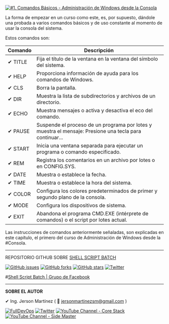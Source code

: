 [![#1. Comandos Básicos - Administración de Windows desde la Consola](https://img.youtube.com/vi/_t-p2mcE7SM/maxresdefault.jpg)](https://youtu.be/_t-p2mcE7SM "#1. Comandos Básicos - Administración de Windows desde la Consola")

La forma de empezar en un curso como este, es, por supuesto, dándole una probada a varios comandos básicos y de uso constante al momento de usar la consola del sistema. 

Estos comandos son: 

Comando | Descripción
------------ | -------------
✔ TITLE | Fija el título de la ventana en la ventana del símbolo del sistema.
✔ HELP | Proporciona información de ayuda para los comandos de Windows.
✔ CLS | Borra la pantalla.
✔ DIR | Muestra la lista de subdirectorios y archivos de un directorio.
✔ ECHO | Muestra mensajes o activa y desactiva el eco del comando.
✔ PAUSE | Suspende el proceso de un programa por lotes y muestra el mensaje: Presione una tecla para continuar...
✔ START | Inicia una ventana separada para ejecutar un programa o comando especificado.
✔ REM | Registra los comentarios en un archivo por lotes o en CONFIG.SYS.
✔ DATE | Muestra o establece la fecha.
✔ TIME | Muestra o establece la hora del sistema.
✔ COLOR | Configura los colores predeterminados de primer y segundo plano de la consola.
✔ MODE | Configura los dispositivos de sistema.
✔ EXIT | Abandona el programa CMD.EXE (intérprete de comandos) o el script por lotes actual.

Las instrucciones de comandos anteriormente señaladas, son explicadas en este capítulo, el primero del curso de Administración de Windows desde la #Consola. 

---

REPOSITORIO GITHUB SOBRE <a href="https://github.com/jersonmartinez/ShellScriptBatch" target="_blank">SHELL SCRIPT BATCH</a>

<a href="https://github.com/jersonmartinez/ShellScriptBatch/issues" target="_blank"><img alt="GitHub issues" src="https://img.shields.io/github/issues/jersonmartinez/ShellScriptBatch"></a>
<a href="https://github.com/jersonmartinez/ShellScriptBatch/network" target="_blank"><img alt="GitHub forks" src="https://img.shields.io/github/forks/jersonmartinez/ShellScriptBatch"></a>
<a href="https://github.com/jersonmartinez/ShellScriptBatch/stargazers" target="_blank"><img alt="GitHub stars" src="https://img.shields.io/github/stars/jersonmartinez/ShellScriptBatch"></a>
<a href="https://twitter.com/intent/tweet?text=Wow:&url=https%3A%2F%2Fgithub.com%2Fjersonmartinez%2FShellScriptBatch" target="_blank"><img alt="Twitter" src="https://img.shields.io/twitter/url?style=social&url=https%3A%2F%2Fgithub.com%2Fjersonmartinez%2FShellScriptBatch"></a>

#<a href="https://www.facebook.com/groups/ShellScriptBatch/" target="_blank">Shell Script Batch | Grupo de Facebook</a>

---

**SOBRE EL AUTOR**

✔ Ing. Jerson Martínez ( 💌 jersonmartinezsm@gmail.com )

<a href="https://www.fulldevops.es/?suscribirse" target="_blank"><img alt="FullDevOps" src="https://img.shields.io/twitter/url?color=9cf&label=%40FullDevOps&logo=FullDevOps&logoColor=informational&style=for-the-badge&url=https%3A%2F%2Ftwitter.com%2Fantoniomorenosm"></a>
<a href="https://twitter.com/antoniomorenosm" target="_blank"><img alt="Twitter" src="https://img.shields.io/twitter/url?color=9cf&label=%40antoniomorenosm&logo=Side%20Master&logoColor=yellow&style=for-the-badge&url=https%3A%2F%2Ftwitter.com%2Fantoniomorenosm"></a>
<a href="https://www.youtube.com/user/gvideosmtutorialesgm/videos" target="_blank"><img alt="YouTube Channel - Core Stack" src="https://img.shields.io/twitter/url?color=red&label=%40Core%20Stack&logo=Side%20Master&logoColor=yellow&style=for-the-badge&url=https%3A%2F%2Ftwitter.com%2Fantoniomorenosm"></a>
<a href="https://www.youtube.com/user/sidemastersupremo/videos" target="_blank"><img alt="YouTube Channel - Side Master" src="https://img.shields.io/twitter/url?color=red&label=%40Side%20Master&logo=Side%20Master&logoColor=yellow&style=for-the-badge&url=https%3A%2F%2Ftwitter.com%2Fantoniomorenosm"></a>
